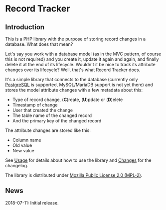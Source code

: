 # Record Tracker
## Introduction

This is a PHP library with the purpose of storing record changes in a database. What does that mean?

Let's say you work with a database model (as in the MVC pattern, of course this is not required) and you create it, update it again and again, and finally delete it at the end of its lifecycle. Wouldn't it be nice to track its attribute changes over its lifecycle? Well, that's what Record Tracker does.

It's a simple library that connects to the database (currently only [PostgreSQL](https://www.postgresql.org/) is supported, MySQL/MariaDB support is not yet there) and stores the model attribute changes with a few metadata about this:

- Type of record change, (**C**)reate, (**U**)pdate or (**D**)elete
- Timestamp of change
- User that created the change
- The table name of the changed record
- And the primary key of the changed record

The attribute changes are stored like this:

- Column name
- Old value
- New value

See [Usage](USAGE.md) for details about how to use the library and [Changes](CHANGES.md) for the changelog. 

The library is distributed under [Mozilla Public License 2.0 (MPL-2)](https://www.mozilla.org/en-US/MPL/2.0/).

## News
2018-07-11: Initial release.
